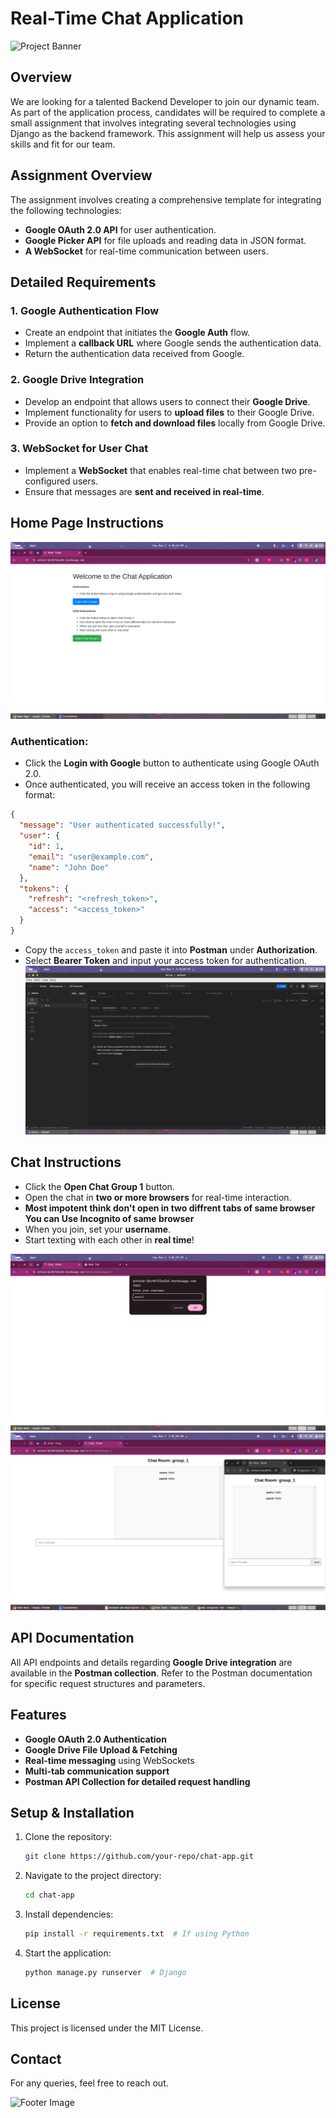 # Real-Time Chat Application

![Project Banner](#)

## Overview
We are looking for a talented Backend Developer to join our dynamic team. As part of the application process, candidates will be required to complete a small assignment that involves integrating several technologies using Django as the backend framework. This assignment will help us assess your skills and fit for our team.

## Assignment Overview
The assignment involves creating a comprehensive template for integrating the following technologies:
- **Google OAuth 2.0 API** for user authentication.
- **Google Picker API** for file uploads and reading data in JSON format.
- **A WebSocket** for real-time communication between users.

## Detailed Requirements
### 1. Google Authentication Flow
- Create an endpoint that initiates the **Google Auth** flow.
- Implement a **callback URL** where Google sends the authentication data.
- Return the authentication data received from Google.

### 2. Google Drive Integration
- Develop an endpoint that allows users to connect their **Google Drive**.
- Implement functionality for users to **upload files** to their Google Drive.
- Provide an option to **fetch and download files** locally from Google Drive.

### 3. WebSocket for User Chat
- Implement a **WebSocket** that enables real-time chat between two pre-configured users.
- Ensure that messages are **sent and received in real-time**.

## Home Page Instructions
![Chat Interface](Screenshots/home.png)
### Authentication:
- Click the **Login with Google** button to authenticate using Google OAuth 2.0.
- Once authenticated, you will receive an access token in the following format:

```json
{
  "message": "User authenticated successfully!",
  "user": {
    "id": 1,
    "email": "user@example.com",
    "name": "John Doe"
  },
  "tokens": {
    "refresh": "<refresh_token>",
    "access": "<access_token>"
  }
}
```
- Copy the `access_token` and paste it into **Postman** under **Authorization**.
- Select **Bearer Token** and input your access token for authentication.
![Chat Interface](Screenshots/postman.png)

## Chat Instructions
- Click the **Open Chat Group 1** button.
- Open the chat in **two or more browsers** for real-time interaction.
- **Most impotent think don't open in two diffrent tabs of same browser You can Use Incognito of same browser**
- When you join, set your **username**.
- Start texting with each other in **real time**!

![Chat Interface](Screenshots/chat1.png)
![Chat Interface](Screenshots/chat2.png)

## API Documentation
All API endpoints and details regarding **Google Drive integration** are available in the **Postman collection**. Refer to the Postman documentation for specific request structures and parameters.

## Features
- **Google OAuth 2.0 Authentication**
- **Google Drive File Upload & Fetching**
- **Real-time messaging** using WebSockets
- **Multi-tab communication support**
- **Postman API Collection for detailed request handling**


## Setup & Installation
1. Clone the repository:
   ```sh
   git clone https://github.com/your-repo/chat-app.git
   ```
2. Navigate to the project directory:
   ```sh
   cd chat-app
   ```
3. Install dependencies:
   ```sh
   pip install -r requirements.txt  # If using Python
   ```
4. Start the application:
   ```sh
   python manage.py runserver  # Django
   ```

## License
This project is licensed under the MIT License.

## Contact
For any queries, feel free to reach out.

![Footer Image](#)

